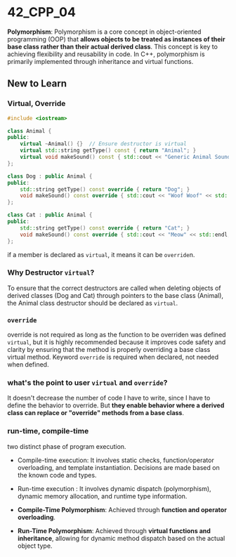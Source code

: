 # 42_CPP_04
**Polymorphism**: Polymorphism is a core concept in object-oriented programming (OOP) that **allows objects to be treated as instances of their base class rather than their actual derived class**. This concept is key to achieving flexibility and reusability in code. In C++, polymorphism is primarily implemented through inheritance and virtual functions.
## New to Learn
### Virtual, Override
```c++
#include <iostream>

class Animal {
public:
    virtual ~Animal() {}  // Ensure destructor is virtual
    virtual std::string getType() const { return "Animal"; }
    virtual void makeSound() const { std::cout << "Generic Animal Sound" << std::endl; }
};

class Dog : public Animal {
public:
    std::string getType() const override { return "Dog"; }
    void makeSound() const override { std::cout << "Woof Woof" << std::endl; }
};

class Cat : public Animal {
public:
    std::string getType() const override { return "Cat"; }
    void makeSound() const override { std::cout << "Meow" << std::endl; }
};
```

if a member is declared as `virtual`, it means it can be `override`n.

### Why Destructor `virtual`?
To ensure that the correct destructors are called when deleting objects of derived classes (Dog and Cat) through pointers to the base class (Animal), the Animal class destructor should be declared as `virtual`.

### `override`
override is not required as long as the function to be overriden was defined `virtual`, but it is highly recommended because it improves code safety and clarity by ensuring that the method is properly overriding a base class virtual method. 
Keyword `override` is required when declared, not needed when defined.

### what's the point to user `virtual` and `override`?
It doesn't decrease the number of code I have to write, since I have to define the behavior to override. But **they enable behavior where a derived class can replace or "override" methods from a base class**.

### run-time, compile-time
two distinct phase of program execution.
* Compile-time execution:  It involves static checks, function/operator overloading, and template instantiation. Decisions are made based on the known code and types.
* Run-time execution : It involves dynamic dispatch (polymorphism), dynamic memory allocation, and runtime type information.

* **Compile-Time Polymorphism**: Achieved through **function and operator overloading**.
* **Run-Time Polymorphism**: Achieved through **virtual functions and inheritance**, allowing for dynamic method dispatch based on the actual object type.
